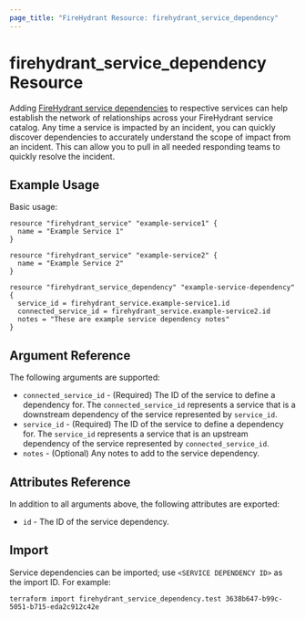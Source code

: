 ```yaml
---
page_title: "FireHydrant Resource: firehydrant_service_dependency"
---
```


# firehydrant_service_dependency Resource

Adding [FireHydrant service dependencies](https://support.firehydrant.com/hc/en-us/articles/5347782635924-Service-Dependencies) 
to respective services can help establish the network of relationships across your FireHydrant 
service catalog. Any time a service is impacted by an incident, you can quickly discover dependencies 
to accurately understand the scope of impact from an incident. This can allow you to pull in all needed 
responding teams to quickly resolve the incident.

## Example Usage

Basic usage:
```hcl
resource "firehydrant_service" "example-service1" {
  name = "Example Service 1"
}

resource "firehydrant_service" "example-service2" {
  name = "Example Service 2"
}

resource "firehydrant_service_dependency" "example-service-dependency" {
  service_id = firehydrant_service.example-service1.id
  connected_service_id = firehydrant_service.example-service2.id
  notes = "These are example service dependency notes"
}
```

## Argument Reference

The following arguments are supported:

* `connected_service_id` - (Required) The ID of the service to define a dependency for.
  The `connected_service_id` represents a service that is a downstream dependency of the 
  service represented by `service_id`.
* `service_id` - (Required) The ID of the service to define a dependency for.
  The `service_id` represents a service that is an upstream dependency of the
  service represented by `connected_service_id`.
* `notes` - (Optional) Any notes to add to the service dependency.

## Attributes Reference

In addition to all arguments above, the following attributes are exported:

* `id` - The ID of the service dependency.

## Import

Service dependencies can be imported; use `<SERVICE DEPENDENCY ID>` as the import ID. For example:

```shell
terraform import firehydrant_service_dependency.test 3638b647-b99c-5051-b715-eda2c912c42e
```
